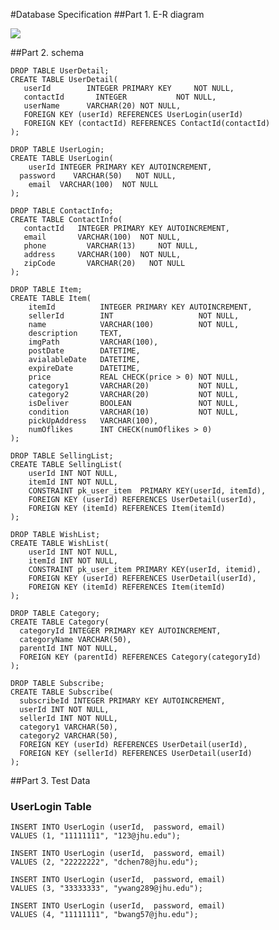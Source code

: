 #Database Specification
##Part 1. E-R diagram

![](https://github.com/jhu-oose/2016-group-16/blob/master/iteration3/E_R_Diagram.jpg)

##Part 2. schema

	DROP TABLE UserDetail;
	CREATE TABLE UserDetail(
	   userId        INTEGER PRIMARY KEY     NOT NULL,
	   contactId	   INTEGER			 NOT NULL,
	   userName      VARCHAR(20) NOT NULL,
	   FOREIGN KEY (userId) REFERENCES UserLogin(userId)
	   FOREIGN KEY (contactId) REFERENCES ContactId(contactId)
	);
	
	DROP TABLE UserLogin;
	CREATE TABLE UserLogin(
		userId INTEGER PRIMARY KEY AUTOINCREMENT,
	  password    VARCHAR(50)   NOT NULL,
		email  VARCHAR(100)  NOT NULL
	);
	
	DROP TABLE ContactInfo;
	CREATE TABLE ContactInfo(
	   contactId   INTEGER PRIMARY KEY AUTOINCREMENT,
	   email       VARCHAR(100)  NOT NULL,
	   phone	     VARCHAR(13)	 NOT NULL,
	   address     VARCHAR(100)  NOT NULL,
	   zipCode		 VARCHAR(20)   NOT NULL
	);
	
	DROP TABLE Item;
	CREATE TABLE Item(
	    itemId          INTEGER PRIMARY KEY AUTOINCREMENT,
	    sellerId        INT                   NOT NULL,
	    name            VARCHAR(100)          NOT NULL,
	    description     TEXT,
	    imgPath         VARCHAR(100),
	    postDate        DATETIME,
	    avialableDate   DATETIME,
	    expireDate      DATETIME,
	    price           REAL CHECK(price > 0) NOT NULL,
	    category1       VARCHAR(20)           NOT NULL,
	    category2       VARCHAR(20)           NOT NULL,
	    isDeliver       BOOLEAN               NOT NULL,
	    condition       VARCHAR(10)           NOT NULL,
	    pickUpAddress   VARCHAR(100),
	    numOflikes      INT CHECK(numOflikes > 0)
	);
	
	DROP TABLE SellingList;
	CREATE TABLE SellingList(
		userId INT NOT NULL,
		itemId INT NOT NULL,
		CONSTRAINT pk_user_item  PRIMARY KEY(userId, itemId),
		FOREIGN KEY (userId) REFERENCES UserDetail(userId),
		FOREIGN KEY (itemId) REFERENCES Item(itemId)
	);
	
	DROP TABLE WishList;
	CREATE TABLE WishList(
		userId INT NOT NULL,
		itemId INT NOT NULL,
		CONSTRAINT pk_user_item PRIMARY KEY(userId, itemid),
		FOREIGN KEY (userId) REFERENCES UserDetail(userId),
		FOREIGN KEY (itemId) REFERENCES Item(itemId)
	);
	
	DROP TABLE Category;
	CREATE TABLE Category(
	  categoryId INTEGER PRIMARY KEY AUTOINCREMENT,
	  categoryName VARCHAR(50),
	  parentId INT NOT NULL,
	  FOREIGN KEY (parentId) REFERENCES Category(categoryId)
	);
	
	DROP TABLE Subscribe;
	CREATE TABLE Subscribe(
	  subscribeId INTEGER PRIMARY KEY AUTOINCREMENT,
	  userId INT NOT NULL,
	  sellerId INT NOT NULL,
	  category1 VARCHAR(50),
	  category2 VARCHAR(50),
	  FOREIGN KEY (userId) REFERENCES UserDetail(userId),
	  FOREIGN KEY (sellerId) REFERENCES UserDetail(userId)
	);


##Part 3. Test Data

### UserLogin Table
	INSERT INTO UserLogin (userId,  password, email)
	VALUES (1, "11111111", "123@jhu.edu");
	
	INSERT INTO UserLogin (userId,  password, email)
	VALUES (2, "22222222", "dchen78@jhu.edu");
	
	INSERT INTO UserLogin (userId,  password, email)
	VALUES (3, "33333333", "ywang289@jhu.edu");
	
	INSERT INTO UserLogin (userId,  password, email)
	VALUES (4, "11111111", "bwang57@jhu.edu");
